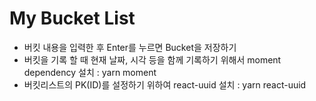 # My Bucket List

- 버킷 내용을 입력한 후 Enter를 누르면 Bucket을 저장하기
- 버킷을 기록 할 때 현재 날짜, 시각 등을 함께 기록하기 위해서 moment dependency 설치 : yarn moment
- 버킷리스트의 PK(ID)를 설정하기 위하여 react-uuid 설치 : yarn react-uuid
